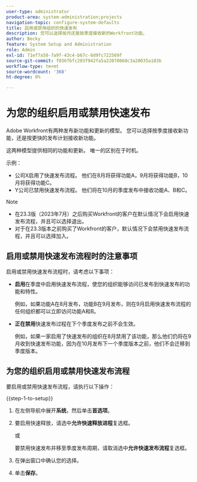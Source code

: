 ```yaml
---
user-type: administrator
product-area: system-administration;projects
navigation-topic: configure-system-defaults
title: 启用或禁用组织的快速发布
description: 您可以选择按月还是按季度接收新的Workfront功能。
author: Becky
feature: System Setup and Administration
role: Admin
exl-id: 71ef7a50-7a9f-43c4-b67c-8d9fc722569f
source-git-commit: f036fbfc203f942fa5a22070860c3a20035a183b
workflow-type: tm+mt
source-wordcount: '368'
ht-degree: 0%

---
```


# 为您的组织启用或禁用快速发布

Adobe Workfront有两种发布新功能和更新的模型。 您可以选择按季度接收新功能，还是按更快的发布计划接收新功能。

这两种模型提供相同的功能和更新。 唯一的区别在于时机。

示例：

* 公司X启用了快速发布流程。 他们在8月将获得功能A，9月将获得功能B，10月将获得功能C。
* Y公司已禁用快速发布流程。 他们将在10月的季度发布中接收功能A、B和C。

>[!NOTE]
>
>* 在23.3版（2023年7月）之后购买Workfront的客户在默认情况下会启用快速发布流程，并且可以选择退出。
>* 对于在23.3版本之前购买了Workfront的客户，默认情况下会禁用快速发布流程，并且可以选择加入。

## 启用或禁用快速发布流程时的注意事项

启用或禁用快速发布流程时，请考虑以下事项：

* **启用**&#x200B;在季度中启用快速发布流程，使您的组织能够访问已发布到快速发布的功能和特性。

  例如，如果功能A在8月发布，功能B在9月发布，则在9月启用快速发布流程的任何组织都可以立即访问功能A和B。

* **正在禁用**&#x200B;快速发布过程在下个季度发布之前不会生效。

  例如，如果一家启用了快速发布的组织在8月禁用了该功能，那么他们仍将在9月收到快速发布功能，因为在10月发布下一个季度版本之前，他们不会迁移到季度版本。

## 为您的组织启用或禁用快速发布流程

要启用或禁用快速发布流程，请执行以下操作：

{{step-1-to-setup}}

1. 在左侧导航中展开&#x200B;**系统**，然后单击&#x200B;**首选项**。
1. 要启用快速释放，请选中&#x200B;**允许快速释放进程**&#x200B;复选框。

   或

   要禁用快速发布并移至季度发布周期，请取消选中&#x200B;**允许快速发布流程**&#x200B;复选框。

1. 在弹出窗口中确认您的选择。
1. 单击&#x200B;**保存**。
